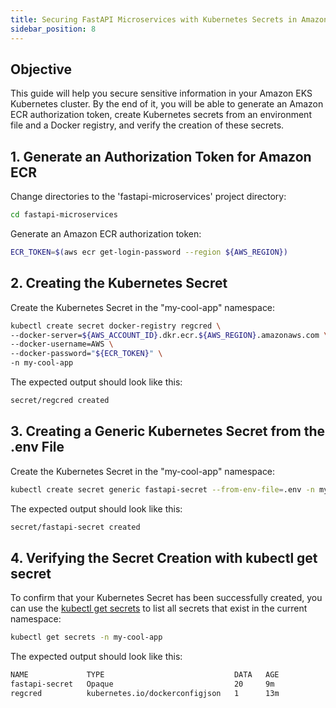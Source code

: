 ```yaml
---
title: Securing FastAPI Microservices with Kubernetes Secrets in Amazon EKS
sidebar_position: 8
---
```


## Objective
This guide will help you secure sensitive information in your Amazon EKS Kubernetes cluster. By the end of it, you will be able to generate an Amazon ECR authorization token, create Kubernetes secrets from an environment file and a Docker registry, and verify the creation of these secrets.

## 1. Generate an Authorization Token for Amazon ECR
Change directories to the 'fastapi-microservices' project directory:
```bash
cd fastapi-microservices
```

Generate an Amazon ECR authorization token:
```bash
ECR_TOKEN=$(aws ecr get-login-password --region ${AWS_REGION})
```

## 2. Creating the Kubernetes Secret
Create the Kubernetes Secret in the "my-cool-app" namespace:
```bash
kubectl create secret docker-registry regcred \
--docker-server=${AWS_ACCOUNT_ID}.dkr.ecr.${AWS_REGION}.amazonaws.com \
--docker-username=AWS \
--docker-password="${ECR_TOKEN}" \
-n my-cool-app
```
The expected output should look like this:
```bash
secret/regcred created
```

## 3. Creating a Generic Kubernetes Secret from the .env File
Create the Kubernetes Secret in the "my-cool-app" namespace:
```bash
kubectl create secret generic fastapi-secret --from-env-file=.env -n my-cool-app
```
The expected output should look like this:
```bash
secret/fastapi-secret created
```

## 4. Verifying the Secret Creation with kubectl get secret
To confirm that your Kubernetes Secret has been successfully created, you can use the [kubectl get secrets](https://kubernetes.io/docs/tasks/configmap-secret/managing-secret-using-kubectl/#verify-the-secret) to list all secrets that exist in the current namespace:
```bash
kubectl get secrets -n my-cool-app
```
The expected output should look like this:
```bash
NAME             TYPE                             DATA   AGE
fastapi-secret   Opaque                           20     9m
regcred          kubernetes.io/dockerconfigjson   1      13m
```